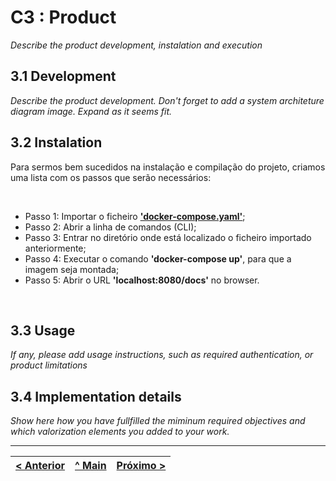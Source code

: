 # C3 : Product

_Describe the product development, instalation and execution_

## 3.1 Development

_Describe the product development. Don't forget to add a system architeture diagram image. Expand as it seems fit._

## 3.2 Instalation

Para sermos bem sucedidos na instalação e compilação do projeto, criamos uma lista com os passos que serão necessários:

<br>

* Passo 1: Importar o ficheiro **['docker-compose.yaml'](../docker-compose.yaml)**;
* Passo 2: Abrir a linha de comandos (CLI);
* Passo 3: Entrar no diretório onde está localizado o ficheiro importado anteriormente;
* Passo 4: Executar o comando **'docker-compose up'**, para que a imagem seja montada;
* Passo 5: Abrir o URL **'localhost:8080/docs'** no browser.

<br>

## 3.3 Usage

_If any, please add usage instructions, such as required authentication, or product limitations_

## 3.4 Implementation details

_Show here how you have fullfilled the miminum required objectives and which valorization elements you added to your work._


---
[< Anterior](c2.md) | [^ Main](../../../) | [Próximo >](c1.md)
:--- | :---: | ---: 